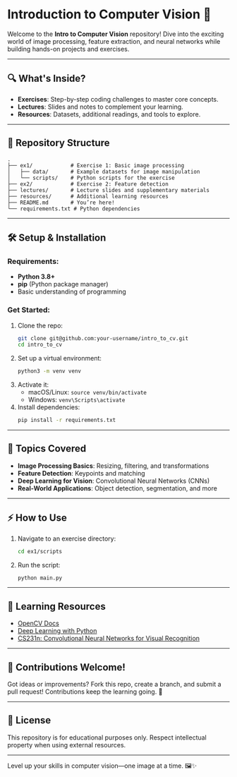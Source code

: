 
# Introduction to Computer Vision 🚀

Welcome to the **Intro to Computer Vision** repository! Dive into the exciting world of image processing, feature extraction, and neural networks while building hands-on projects and exercises.

---

## 🔍 What's Inside?

- **Exercises**: Step-by-step coding challenges to master core concepts.
- **Lectures**: Slides and notes to complement your learning.
- **Resources**: Datasets, additional readings, and tools to explore.

---

## 📂 Repository Structure

```
.
├── ex1/            # Exercise 1: Basic image processing
│   ├── data/       # Example datasets for image manipulation
│   └── scripts/    # Python scripts for the exercise
├── ex2/            # Exercise 2: Feature detection
├── lectures/       # Lecture slides and supplementary materials
├── resources/      # Additional learning resources
├── README.md       # You’re here!
└── requirements.txt # Python dependencies
```

---

## 🛠️ Setup & Installation

### Requirements:
- **Python 3.8+**
- **pip** (Python package manager)
- Basic understanding of programming

### Get Started:
1. Clone the repo:
   ```bash
   git clone git@github.com:your-username/intro_to_cv.git
   cd intro_to_cv
   ```
2. Set up a virtual environment:
   ```bash
   python3 -m venv venv
   ```
3. Activate it:
   - macOS/Linux: `source venv/bin/activate`
   - Windows: `venv\Scripts\activate`
4. Install dependencies:
   ```bash
   pip install -r requirements.txt
   ```

---

## 🧠 Topics Covered

- **Image Processing Basics**: Resizing, filtering, and transformations
- **Feature Detection**: Keypoints and matching
- **Deep Learning for Vision**: Convolutional Neural Networks (CNNs)
- **Real-World Applications**: Object detection, segmentation, and more

---

## ⚡ How to Use

1. Navigate to an exercise directory:
   ```bash
   cd ex1/scripts
   ```
2. Run the script:
   ```bash
   python main.py
   ```

---

## 📖 Learning Resources
- [OpenCV Docs](https://docs.opencv.org/)
- [Deep Learning with Python](https://www.manning.com/books/deep-learning-with-python)
- [CS231n: Convolutional Neural Networks for Visual Recognition](http://cs231n.github.io/)

---

## 🤝 Contributions Welcome!

Got ideas or improvements? Fork this repo, create a branch, and submit a pull request! Contributions keep the learning going. 🙌

---

## 📜 License
This repository is for educational purposes only. Respect intellectual property when using external resources.

---

Level up your skills in computer vision—one image at a time. 🖼️✨
